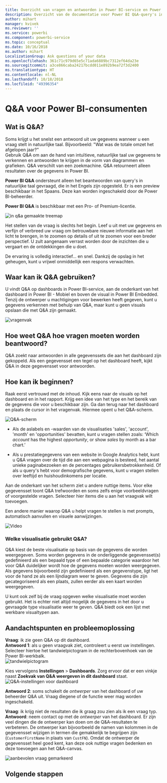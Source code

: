 ```yaml
---
title: Overzicht van vragen en antwoorden in Power BI-service en Power BI Desktop
description: Overzicht van de documentatie voor Power BI Q&A-query's in natuurlijke taal.
author: mihart
manager: kvivek
ms.reviewer: ''
ms.service: powerbi
ms.component: powerbi-service
ms.topic: conceptual
ms.date: 10/16/2018
ms.author: mihart
LocalizationGroup: Ask questions of your data
ms.openlocfilehash: 361c71c979d65e5c71ada6889bc7312ef64da23e
ms.sourcegitcommit: a3ce866caba24217bcdd011e892b9ea72f3d2400
ms.translationtype: HT
ms.contentlocale: nl-NL
ms.lasthandoff: 10/18/2018
ms.locfileid: "49396354"
---
```

# <a name="qa-for-power-bi-consumers"></a>Q&A voor Power BI-**consumenten**
## <a name="what-is-qa"></a>Wat is Q&A?
Soms krijgt u het snelst een antwoord uit uw gegevens wanneer u een vraag stelt in natuurlijke taal. Bijvoorbeeld: "Wat was de totale omzet het afgelopen jaar?"  
Gebruik Q&A om aan de hand van intuïtieve, natuurlijke taal uw gegevens te verkennen en antwoorden te krijgen in de vorm van diagrammen en grafieken. Q&A verschilt van een zoekmachine. Q&A retourneert alleen resultaten over de gegevens in Power BI.

**Power BI Q&A** ondersteunt alleen het beantwoorden van query's in natuurlijke taal gevraagd, die in het Engels zijn opgesteld. Er is een preview beschikbaar in het Spaans. Deze kan worden ingeschakeld door de Power BI-beheerder.

**Power BI Q&A** is beschikbaar met een Pro- of Premium-licentie. 
>

![in q&a gemaakte treemap](media/end-user-q-and-a/power-bi-qna.png)

Het stellen van de vraag is slechts het begin.  Leef u uit met uw gegevens en verfijn of verbreed uw vraag om betrouwbare nieuwe informatie aan het licht te brengen, in te zoomen op details of uit te zoomen voor een breder perspectief. U zult aangenaam verrast worden door de inzichten die u vergaart en de ontdekkingen die u doet.

De ervaring is volledig interactief... en snel. Dankzij de opslag in het geheugen, kunt u vrijwel onmiddellijk een respons verwachten.

## <a name="where-can-i-use-qa"></a>Waar kan ik Q&A gebruiken?
U vindt Q&A op dashboards in Power BI-service, aan de onderkant van het dashboard in Power BI - Mobiel en boven de visual in Power BI Embedded. Tenzij de ontwerper u machtigingen voor bewerken heeft gegeven, kunt u gegevens verkennen met behulp van Q&A, maar kunt u geen visuals opslaan die met Q&A zijn gemaakt.

![vragenvak](media/end-user-q-and-a/powerbi-qna.png)

## <a name="how-does-qa-know-how-to-answer-questions"></a>Hoe weet Q&A hoe vragen moeten worden beantwoord?
Q&A zoekt naar antwoorden in alle gegevenssets die aan het dashboard zijn gekoppeld. Als een gegevensset een tegel op het dashboard heeft, kijkt Q&A in deze gegevensset voor antwoorden. 

## <a name="how-do-i-start"></a>Hoe kan ik beginnen?
Raak eerst vertrouwd met de inhoud. Kijk eens naar de visuals op het dashboard en in het rapport. Krijg een idee van het type en het bereik van de gegevens die voor u beschikbaar zijn. Ga dan terug naar het dashboard en plaats de cursor in het vragenvak. Hiermee opent u het Q&A-scherm.

![Q&A-scherm](media/end-user-q-and-a/power-bi-qna-screen.png) 

* Als de aslabels en -waarden van de visualisaties 'sales', 'account', 'month' en 'opportunities' bevatten, kunt u vragen stellen zoals: ‘Which *account* has the highest *opportunity*, or show *sales* by month as a bar chart.’

* Als u prestatiegegevens van een website in Google Analytics hebt, kunt u Q&A vragen over de tijd die aan een webpagina is besteed, het aantal unieke paginabezoeken en de percentages gebruikersbetrokkenheid. Of als u query's hebt voor demografische gegevens, kunt u vragen stellen over leeftijd en huishoudinkomens per locatie.

Aan de onderkant van het scherm ziet u andere nuttige items. Voor elke gegevensset toont Q&A trefwoorden en soms zelfs enige voorbeeldvragen of voorgestelde vragen. Selecteer hier items die u aan het vraagvak wilt toevoegen. 

Een andere manier waarop Q&A u helpt vragen te stellen is met prompts, automatisch aanvullen en visuele aanwijzingen. 

![Video](media/end-user-q-and-a/qa.gif) 


### <a name="which-visualization-does-qa-use"></a>Welke visualisatie gebruikt Q&A?
Q&A kiest de beste visualisatie op basis van de gegevens die worden weergegeven. Soms worden gegevens in de onderliggende gegevensset(s) gedefinieerd als een bepaald type of een bepaalde categorie waardoor het voor Q&A duidelijker wordt hoe de gegevens moeten worden weergegeven. Als gegevens bijvoorbeeld zijn gedefinieerd als een gegevenstype, ligt het voor de hand ze als een lijndiagram weer te geven. Gegevens die zijn gecategoriseerd als een plaats, zullen eerder als een kaart worden weergegeven.

U kunt ook zelf bij de vraag opgeven welke visualisatie moet worden gebruikt. Het is echter niet altijd mogelijk de gegevens in het door u gevraagde type visualisatie weer te geven. Q&A biedt ook een lijst met werkbare visualtypen aan.

## <a name="considerations-and-troubleshooting"></a>Aandachtspunten en probleemoplossing
**Vraag**: ik zie geen Q&A op dit dashboard.    
**Antwoord 1**: als u geen vraagvak ziet, controleert u eerst uw instellingen. Selecteer hiertoe het tandwielpictogram in de rechterbovenhoek van de Power BI-werkbalk.   
![tandwielpictogram](media/end-user-q-and-a/power-bi-settings.png)

Kies vervolgens **Instellingen** > **Dashboards**. Zorg ervoor dat er een vinkje naast **Zoekvak van Q&A weergeven in dit dashboard** staat.
![Q&A-instellingen voor dashboard](media/end-user-q-and-a/power-bi-turn-on.png)  


**Antwoord 2**: soms schakelt de *ontwerper* van het dashboard of uw beheerder Q&A uit. Vraag diegene of de functie weer mag worden ingeschakeld.   

**Vraag**: ik krijg niet de resultaten die ik graag zou zien als ik een vraag typ.    
**Antwoord**: neem contact op met de *ontwerper* van het dashboard. Er zijn veel dingen die de ontwerper kan doen om de Q&A-resultaten te verbeteren. De ontwerper kan bijvoorbeeld de namen van kolommen in de gegevensset wijzigen in termen die gemakkelijk te begrijpen zijn (`CustomerFirstName` in plaats van `CustFN`). Omdat de ontwerper de gegevensset heel goed kent, kan deze ook nuttige vragen bedenken en deze toevoegen aan het Q&A-canvas.

![aanbevolen vraag gemarkeerd](media/end-user-q-and-a/power-bi-featured-q.png)

## <a name="next-steps"></a>Volgende stappen

